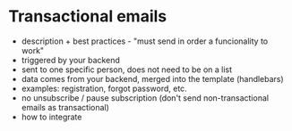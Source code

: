 # Transactional emails

 - description + best practices - "must send in order a funcionality to work"
 - triggered by your backend
 - sent to one specific person, does not need to be on a list
 - data comes from your backend, merged into the template (handlebars)
 - examples: registration, forgot password, etc.
 - no unsubscribe / pause subscription (don't send non-transactional emails as transactional)
 - how to integrate
